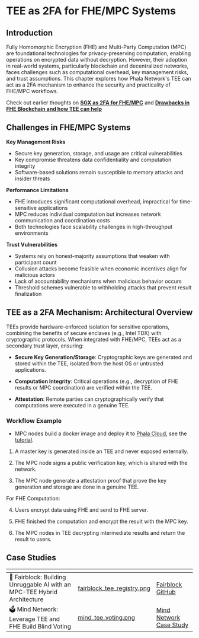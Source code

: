 # TEE as 2FA for FHE/MPC Systems

## Introduction

Fully Homomorphic Encryption (FHE) and Multi-Party Computation (MPC) are foundational technologies for privacy-preserving computation, enabling operations on encrypted data without decryption. However, their adoption in real-world systems, particularly blockchain and decentralized networks, faces challenges such as computational overhead, key management risks, and trust assumptions. This chapter explores how Phala Network's TEE can act as a 2FA mechanism to enhance the security and practicality of FHE/MPC workflows.

Check out earlier thoughts on **[SGX as 2FA for FHE/MPC](https://ethresear.ch/t/sgx-as-2fa-for-fhe-mpc/19780)** and **[Drawbacks in FHE Blockchain and how TEE can help](https://collective.flashbots.net/t/drawbacks-in-fhe-blockchain-and-how-tee-can-help-it/3642)**

## Challenges in FHE/MPC Systems

**Key Management Risks**
- Secure key generation, storage, and usage are critical vulnerabilities
- Key compromise threatens data confidentiality and computation integrity
- Software-based solutions remain susceptible to memory attacks and insider threats

**Performance Limitations**
- FHE introduces significant computational overhead, impractical for time-sensitive applications
- MPC reduces individual computation but increases network communication and coordination costs
- Both technologies face scalability challenges in high-throughput environments

**Trust Vulnerabilities**
- Systems rely on honest-majority assumptions that weaken with participant count
- Collusion attacks become feasible when economic incentives align for malicious actors
- Lack of accountability mechanisms when malicious behavior occurs
- Threshold schemes vulnerable to withholding attacks that prevent result finalization

## TEE as a 2FA Mechanism: Architectural Overview
TEEs provide hardware-enforced isolation for sensitive operations, combining the benefits of secure enclaves (e.g., Intel TDX) with cryptographic protocols. When integrated with FHE/MPC, TEEs act as a secondary trust layer, ensuring:

- **Secure Key Generation/Storage**: Cryptographic keys are generated and stored within the TEE, isolated from the host OS or untrusted applications.

- **Computation Integrity**: Critical operations (e.g., decryption of FHE results or MPC coordination) are verified within the TEE.

- **Attestation**: Remote parties can cryptographically verify that computations were executed in a genuine TEE.

### Workflow Example

- MPC nodes build a docker image and deploy it to [Phala Cloud](https://cloud.phala.network/register?invite=PHALAWIKI), see the [tutorial](../cloud/create-cvm/create-with-docker-compose.md).

1. A master key is generated inside an TEE and never exposed externally.

2. The MPC node signs a public verification key, which is shared with the network.

3. The MPC node generate a attestation proof that prove the key generation and storage are done in a genuine TEE.

For FHE Computation:

4. Users encrypt data using FHE and send to FHE server.

5. FHE finished the computation and encrypt the result with the MPC key.

6. The MPC nodes in TEE decrypting intermediate results and return the result to users.

## Case Studies

<table data-card-size="large" data-view="cards"><thead><tr><th></th><th data-hidden data-card-cover data-type="files"></th><th data-hidden data-card-target data-type="content-ref"></th></tr></thead><tbody><tr><td><span data-gb-custom-inline data-tag="emoji" data-code="1f510">🔐</span> Fairblock: Building Unruggable AI with an MPC-TEE Hybrid Architecture</td><td><a href="../../.gitbook/assets/fairblock_tee_registry.png">fairblock_tee_registry.png</a></td><td><a href="https://github.com/Fairblock/Unruggable-AI">Fairblock GitHub</a></td></tr><tr><td><span data-gb-custom-inline data-tag="emoji" data-code="1f5f3">🗳️</span> Mind Network: Leverage TEE and FHE Build Blind Voting</td><td><a href="../../.gitbook/assets/mind_tee_voting.png">mind_tee_voting.png</a></td><td><a href="https://phala.network/posts/fhepowered-aifi-with-mind-network">Mind Network Case Study</a></td></tr></tbody></table>
